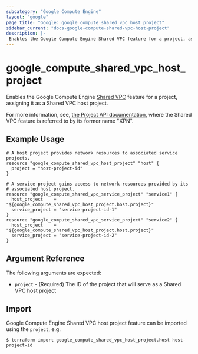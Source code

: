 ```yaml
---
subcategory: "Google Compute Engine"
layout: "google"
page_title: "Google: google_compute_shared_vpc_host_project"
sidebar_current: "docs-google-compute-shared-vpc-host-project"
description: |-
 Enables the Google Compute Engine Shared VPC feature for a project, assigning it as a host project.
---
```


# google_compute_shared_vpc_host_project

Enables the Google Compute Engine
[Shared VPC](https://cloud.google.com/compute/docs/shared-vpc)
feature for a project, assigning it as a Shared VPC host project.

For more information, see,
[the Project API documentation](https://cloud.google.com/compute/docs/reference/latest/projects),
where the Shared VPC feature is referred to by its former name "XPN".

## Example Usage

```hcl
# A host project provides network resources to associated service projects.
resource "google_compute_shared_vpc_host_project" "host" {
  project = "host-project-id"
}

# A service project gains access to network resources provided by its
# associated host project.
resource "google_compute_shared_vpc_service_project" "service1" {
  host_project    = "${google_compute_shared_vpc_host_project.host.project}"
  service_project = "service-project-id-1"
}
resource "google_compute_shared_vpc_service_project" "service2" {
  host_project    = "${google_compute_shared_vpc_host_project.host.project}"
  service_project = "service-project-id-2"
}
```

## Argument Reference

The following arguments are expected:

* `project` - (Required) The ID of the project that will serve as a Shared VPC host project

## Import

Google Compute Engine Shared VPC host project feature can be imported using the `project`, e.g.

```
$ terraform import google_compute_shared_vpc_host_project.host host-project-id
```
